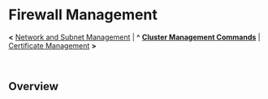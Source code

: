 # Firewall Management

**<** [Network and Subnet Management](network.md) | **^** **[Cluster Management Commands](readme.md)** | [Certificate Management](certificates.md) **>**

<br/>

## Overview



<br/>
